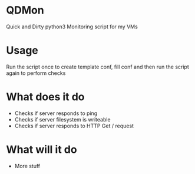 # QDMon
Quick and Dirty python3 Monitoring script for my VMs

# Usage
Run the script once to create template conf, fill conf and then run the script again to perform checks

# What does it do

- Checks if server responds to ping
- Checks if server filesystem is writeable
- Checks if server responds to HTTP Get / request

# What will it do

- More stuff
